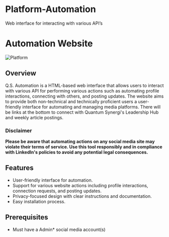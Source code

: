 # Platform-Automation
Web interface for interacting with various API’s

# Automation Website 

![Platform](https://img.shields.io/badge/Quantum-Synergi-blue)

## Overview

Q.S. Automation is a HTML-based web interface that allows users to interact with various API for performing various actions such as automating profile interactions, connecting with others, and posting updates. The website aims to provide both non-technical and technically proficient users a user-friendly interface for automating and managing media platforms. There will be links at the bottom to connect with Quantum Synergi's Leadership Hub and weekly article postings.

### Disclaimer

**Please be aware that automating actions on any social media site may violate their terms of service. Use this tool responsibly and in compliance with LinkedIn's policies to avoid any potential legal consequences.**

## Features

- User-friendly interface for automation.
- Support for various website actions including profile interactions, connection requests, and posting updates.
- Privacy-focused design with clear instructions and documentation.
- Easy installation process.

## Prerequisites

- Must have a Admin* social media account(s)



